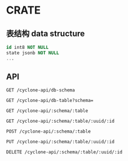 # CRATE

## 表结构 data structure

```sql
id int8 NOT NULL
state jsonb NOT NULL
...
```

## API

```text
GET /cyclone-api/db-schema
```

```text
GET /cyclone-api/db-table?schema=
```

```text
GET /cyclone-api/:schema/:table
```

```text
GET /cyclone-api/:schema/:table/:uuid/:id
```

```text
POST /cyclone-api/:schema/:table
```

```text
PUT /cyclone-api/:schema/:table/:uuid/:id
```

```text
DELETE /cyclone-api/:schema/:table/:uuid/:id
```
